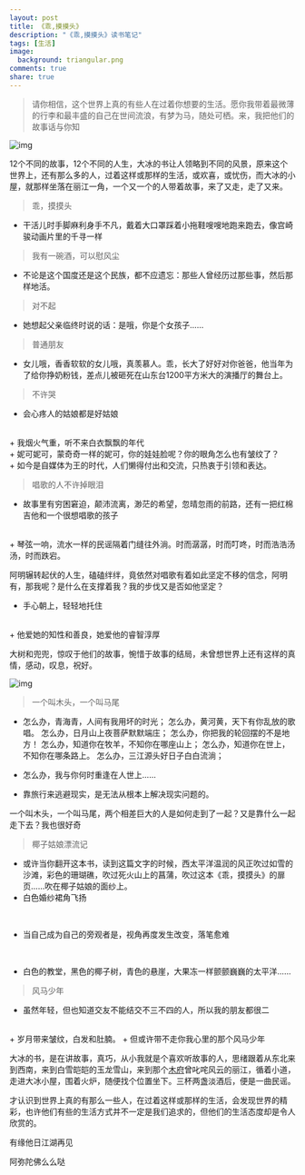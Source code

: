 ```yaml
---
layout: post
title: 《乖,摸摸头》
description: "《乖,摸摸头》读书笔记"
tags: [生活]
image:
  background: triangular.png
comments: true
share: true
---
```


> 请你相信，这个世界上真的有些人在过着你想要的生活。愿你我带着最微薄的行李和最丰盛的自己在世间流浪，有梦为马，随处可栖。来，我把他们的故事话与你知

![img](http://img10.360buyimg.com/n0/jfs/t319/15/589155098/637993/bcbb005f/541a47d9Nb42044be.jpg)

<!-- more -->

12个不同的故事，12个不同的人生，大冰的书让人领略到不同的风景，原来这个世界上，还有那么多的人，过着这样或那样的生活，或欢喜，或忧伤，而大冰的小屋，就那样坐落在丽江一角，一个又一个的人带着故事，来了又走，走了又来。

> 乖，摸摸头

+ 干活儿时手脚麻利身手不凡，戴着大口罩踩着小拖鞋嗖嗖地跑来跑去，像宫崎骏动画片里的千寻一样

> 我有一碗酒，可以慰风尘

+ 不论是这个国度还是这个民族，都不应遗忘：那些人曾经历过那些事，然后那样地活。

> 对不起

+ 她想起父亲临终时说的话：是哦，你是个女孩子......

> 普通朋友

+ 女儿哦，香香软软的女儿哦，真羡慕人。乖，长大了好好对你爸爸，他当年为了给你挣奶粉钱，差点儿被砸死在山东台1200平方米大的演播厅的舞台上。

> 不许哭

+ 会心疼人的姑娘都是好姑娘
<br  />
+ 我烟火气重，听不来白衣飘飘的年代
<br  />
+ 妮可妮可，蒙奇奇一样的妮可，你的娃娃脸呢？你的眼角怎么也有皱纹了？
<br  />
+ 如今是自媒体为王的时代，人们懒得付出和交流，只热衷于引领和表达。

> 唱歌的人不许掉眼泪

+ 故事里有穷困窘迫，颠沛流离，渺茫的希望，忽晴忽雨的前路，还有一把红棉吉他和一个很想唱歌的孩子
<br  />
+ 琴弦一响，流水一样的民谣隔着门缝往外淌。时而潺潺，时而叮咚，时而浩浩汤汤，时而跌宕。

阿明辗转起伏的人生，磕磕绊绊，竟依然对唱歌有着如此坚定不移的信念，阿明有，那我呢？是什么在支撑着我？我的步伐又是否如他坚定？

+ 手心朝上，轻轻地托住
<br  />
+ 他爱她的知性和善良，她爱他的睿智淳厚

大树和兜兜，惊叹于他们的故事，惋惜于故事的结局，未曾想世界上还有这样的真情，感动，叹息，祝好。

![img](http://7vznhl.com1.z0.glb.clouddn.com/2015-3-10-1摸摸头.png)

> 一个叫木头，一个叫马尾

+ 怎么办，青海青，人间有我用坏的时光；
怎么办，黄河黄，天下有你乱放的歌唱。
怎么办，日月山上夜菩萨默默端庄；
怎么办，你把我的轮回摆的不是地方！
怎么办，知道你在牧羊，不知你在哪座山上；
怎么办，知道你在世上，不知你在哪条路上。
怎么办，三江源头好日子白白流淌；
+ 怎么办，我与你何时重逢在人世上......


+ 靠旅行来逃避现实，是无法从根本上解决现实问题的。

一个叫木头，一个叫马尾，两个相差巨大的人是如何走到了一起？又是靠什么一起走下去？我也很好奇

> 椰子姑娘漂流记

+ 或许当你翻开这本书，读到这篇文字的时候，西太平洋温润的风正吹过如雪的沙滩，彩色的珊瑚礁，吹过死火山上的菖蒲，吹过这本《乖，摸摸头》的扉页......吹在椰子姑娘的面纱上。
+ 白色婚纱裙角飞扬
<br  />

+ 当自己成为自己的旁观者是，视角再度发生改变，落笔愈难
<br  />

+ 白色的教堂，黑色的椰子树，青色的悬崖，大果冻一样颤颤巍巍的太平洋......

> 风马少年

+ 虽然年轻，但也知道交友不能结交不三不四的人，所以我的朋友都很二
<br  />
+ 岁月带来皱纹，白发和肚腩。
+ 但或许带不走你我心里的那个风马少年

大冰的书，是在讲故事，真巧，从小我就是个喜欢听故事的人，思绪跟着从东北来到西南，来到白雪皑皑的玉龙雪山，来到那个[木府](http://baike.baidu.com/link?url=nvLLbS0yW4mLToIe4Q09p_TpqsBUEntxljUHhfE0sF1PGh7_joCPMe58p977lO_EwvYq7ZwCVDuHwdi5wLjYZK)曾叱咤风云的丽江，循着小道，走进大冰小屋，围着火炉，随便找个位置坐下。三杯两盏淡酒后，便是一曲民谣。

才认识到世界上真的有那么一些人，在过着这样或那样的生活，会发现世界的精彩，也许他们有些的生活方式并不一定是我们追求的，但他们的生活态度却是令人欣赏的。

有缘他日江湖再见

阿弥陀佛么么哒